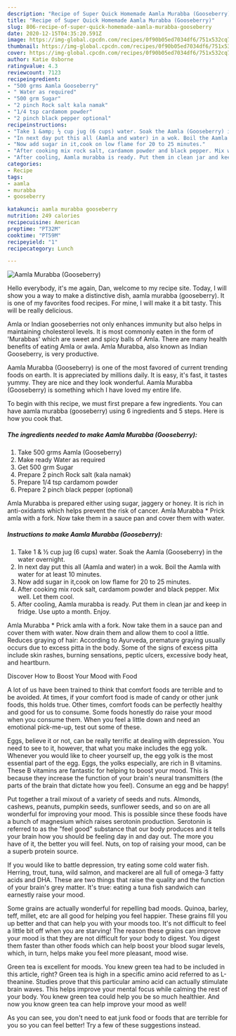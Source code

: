 ```yaml
---
description: "Recipe of Super Quick Homemade Aamla Murabba (Gooseberry)"
title: "Recipe of Super Quick Homemade Aamla Murabba (Gooseberry)"
slug: 806-recipe-of-super-quick-homemade-aamla-murabba-gooseberry
date: 2020-12-15T04:35:20.591Z
image: https://img-global.cpcdn.com/recipes/0f90b05ed7034df6/751x532cq70/aamla-murabba-gooseberry-recipe-main-photo.jpg
thumbnail: https://img-global.cpcdn.com/recipes/0f90b05ed7034df6/751x532cq70/aamla-murabba-gooseberry-recipe-main-photo.jpg
cover: https://img-global.cpcdn.com/recipes/0f90b05ed7034df6/751x532cq70/aamla-murabba-gooseberry-recipe-main-photo.jpg
author: Katie Osborne
ratingvalue: 4.3
reviewcount: 7123
recipeingredient:
- "500 grms Aamla Gooseberry"
- " Water as required"
- "500 grm Sugar"
- "2 pinch Rock salt kala namak"
- "1/4 tsp cardamom powder"
- "2 pinch black pepper optional"
recipeinstructions:
- "Take 1 &amp; ½ cup jug (6 cups) water. Soak the Aamla (Gooseberry) in the water overnight."
- "In next day put this all (Aamla and water) in a wok. Boil the Aamla with water for at least 10 minutes."
- "Now add sugar in it,cook on low flame for 20 to 25 minutes."
- "After cooking mix rock salt, cardamom powder and black pepper. Mix well. Let them cool."
- "After cooling, Aamla murabba is ready. Put them in clean jar and keep in fridge. Use upto a month. Enjoy."
categories:
- Recipe
tags:
- aamla
- murabba
- gooseberry

katakunci: aamla murabba gooseberry 
nutrition: 249 calories
recipecuisine: American
preptime: "PT32M"
cooktime: "PT59M"
recipeyield: "1"
recipecategory: Lunch

---
```



![Aamla Murabba (Gooseberry)](https://img-global.cpcdn.com/recipes/0f90b05ed7034df6/751x532cq70/aamla-murabba-gooseberry-recipe-main-photo.jpg)

Hello everybody, it's me again, Dan, welcome to my recipe site. Today, I will show you a way to make a distinctive dish, aamla murabba (gooseberry). It is one of my favorites food recipes. For mine, I will make it a bit tasty. This will be really delicious.

Amla or Indian gooseberries not only enhances immunity but also helps in maintaining cholesterol levels. It is most commonly eaten in the form of &#39;Murabbas&#39; which are sweet and spicy balls of Amla. There are many health benefits of eating Amla or awla. Amla Murabba, also known as Indian Gooseberry, is very productive.

Aamla Murabba (Gooseberry) is one of the most favored of current trending foods on earth. It is appreciated by millions daily. It is easy, it's fast, it tastes yummy. They are nice and they look wonderful. Aamla Murabba (Gooseberry) is something which I have loved my entire life.


To begin with this recipe, we must first prepare a few ingredients. You can have aamla murabba (gooseberry) using 6 ingredients and 5 steps. Here is how you cook that.

<!--inarticleads1-->

##### The ingredients needed to make Aamla Murabba (Gooseberry):

1. Take 500 grms Aamla (Gooseberry)
1. Make ready  Water as required
1. Get 500 grm Sugar
1. Prepare 2 pinch Rock salt (kala namak)
1. Prepare 1/4 tsp cardamom powder
1. Prepare 2 pinch black pepper (optional)


Amla Murabba is prepared either using sugar, jaggery or honey. It is rich in anti-oxidants which helps prevent the risk of cancer. Amla Murabba * Prick amla with a fork. Now take them in a sauce pan and cover them with water. 

<!--inarticleads2-->

##### Instructions to make Aamla Murabba (Gooseberry):

1. Take 1 &amp; ½ cup jug (6 cups) water. Soak the Aamla (Gooseberry) in the water overnight.
1. In next day put this all (Aamla and water) in a wok. Boil the Aamla with water for at least 10 minutes.
1. Now add sugar in it,cook on low flame for 20 to 25 minutes.
1. After cooking mix rock salt, cardamom powder and black pepper. Mix well. Let them cool.
1. After cooling, Aamla murabba is ready. Put them in clean jar and keep in fridge. Use upto a month. Enjoy.


Amla Murabba * Prick amla with a fork. Now take them in a sauce pan and cover them with water. Now drain them and allow them to cool a little. Reduces graying of hair: According to Ayurveda, premature graying usually occurs due to excess pitta in the body. Some of the signs of excess pitta include skin rashes, burning sensations, peptic ulcers, excessive body heat, and heartburn. 

Discover How to Boost Your Mood with Food


A lot of us have been trained to think that comfort foods are terrible and to be avoided. At times, if your comfort food is made of candy or other junk foods, this holds true. Other times, comfort foods can be perfectly healthy and good for us to consume. Some foods honestly do raise your mood when you consume them. When you feel a little down and need an emotional pick-me-up, test out some of these.

Eggs, believe it or not, can be really terrific at dealing with depression. You need to see to it, however, that what you make includes the egg yolk. Whenever you would like to cheer yourself up, the egg yolk is the most essential part of the egg. Eggs, the yolks especially, are rich in B vitamins. These B vitamins are fantastic for helping to boost your mood. This is because they increase the function of your brain's neural transmitters (the parts of the brain that dictate how you feel). Consume an egg and be happy!

Put together a trail mixout of a variety of seeds and nuts. Almonds, cashews, peanuts, pumpkin seeds, sunflower seeds, and so on are all wonderful for improving your mood. This is possible since these foods have a bunch of magnesium which raises serotonin production. Serotonin is referred to as the "feel good" substance that our body produces and it tells your brain how you should be feeling day in and day out. The more you have of it, the better you will feel. Nuts, on top of raising your mood, can be a superb protein source.

If you would like to battle depression, try eating some cold water fish. Herring, trout, tuna, wild salmon, and mackerel are all full of omega-3 fatty acids and DHA. These are two things that raise the quality and the function of your brain's grey matter. It's true: eating a tuna fish sandwich can earnestly raise your mood. 

Some grains are actually wonderful for repelling bad moods. Quinoa, barley, teff, millet, etc are all good for helping you feel happier. These grains fill you up better and that can help you with your moods too. It's not difficult to feel a little bit off when you are starving! The reason these grains can improve your mood is that they are not difficult for your body to digest. You digest them faster than other foods which can help boost your blood sugar levels, which, in turn, helps make you feel more pleasant, mood wise.

Green tea is excellent for moods. You knew green tea had to be included in this article, right? Green tea is high in a specific amino acid referred to as L-theanine. Studies prove that this particular amino acid can actually stimulate brain waves. This helps improve your mental focus while calming the rest of your body. You knew green tea could help you be so much healthier. And now you know green tea can help improve your mood as well!

As you can see, you don't need to eat junk food or foods that are terrible for you so you can feel better! Try  a few  of  these  suggestions  instead.

